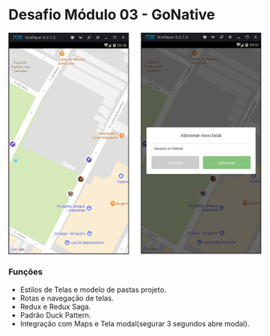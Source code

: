 # Desafio Módulo 03 - GoNative

![](https://github.com/fabioindaiatuba/gonative-desafio-03/raw/master/telas/tela1.png)

### Funções

- Estilos de Telas e modelo de pastas projeto.
- Rotas e navegação de telas.
- Redux e Redux Saga.
- Padrão Duck Pattern.
- Integração com Maps e Tela modal(segurar 3 segundos abre modal).
